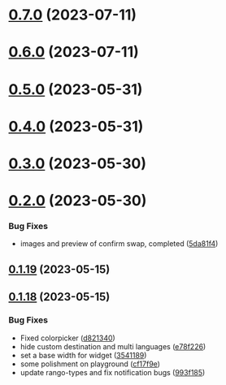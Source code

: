 # [0.7.0](https://github.com/rango-exchange/rango-client/compare/widget-playground@0.6.0...widget-playground@0.7.0) (2023-07-11)



# [0.6.0](https://github.com/rango-exchange/rango-client/compare/widget-playground@0.5.0...widget-playground@0.6.0) (2023-07-11)



# [0.5.0](https://github.com/rango-exchange/rango-client/compare/widget-playground@0.4.0...widget-playground@0.5.0) (2023-05-31)



# [0.4.0](https://github.com/rango-exchange/rango-client/compare/widget-playground@0.3.0...widget-playground@0.4.0) (2023-05-31)



# [0.3.0](https://github.com/rango-exchange/rango-client/compare/widget-playground@0.2.0...widget-playground@0.3.0) (2023-05-30)



# [0.2.0](https://github.com/rango-exchange/rango-client/compare/widget-playground@0.1.19...widget-playground@0.2.0) (2023-05-30)


### Bug Fixes

* images and preview of confirm  swap, completed ([5da81f4](https://github.com/rango-exchange/rango-client/commit/5da81f4a76dda4d76f794d7042c9e39d8846e3ba))



## [0.1.19](https://github.com/rango-exchange/rango-client/compare/widget-playground@0.1.18...widget-playground@0.1.19) (2023-05-15)



## [0.1.18](https://github.com/rango-exchange/rango-client/compare/widget-playground@0.1.17...widget-playground@0.1.18) (2023-05-15)


### Bug Fixes

* Fixed colorpicker ([d821340](https://github.com/rango-exchange/rango-client/commit/d821340fc3f5df07ccbfc3555ae4d7dba0cad49b))
* hide custom destination and multi languages ([e78f226](https://github.com/rango-exchange/rango-client/commit/e78f22697f5b915ca9450d2061194f165bfbb7d3))
* set a base width for widget ([3541189](https://github.com/rango-exchange/rango-client/commit/3541189eacb16df376569377a6e2565beaa19b08))
* some polishment on playground ([cf17f9e](https://github.com/rango-exchange/rango-client/commit/cf17f9e2ac2efc9467c4f550e09eaf19170bbbf0))
* update rango-types and fix notification bugs ([993f185](https://github.com/rango-exchange/rango-client/commit/993f185e0b8c5e5e15a2c65ba2d85d1f9c8daa90))




